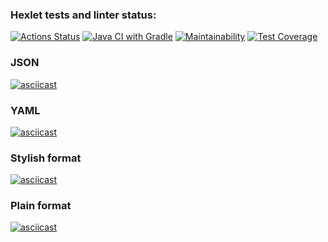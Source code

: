 ### Hexlet tests and linter status:
[![Actions Status](https://github.com/ArturAkhmetovSochi/java-project-71/actions/workflows/hexlet-check.yml/badge.svg)](https://github.com/ArturAkhmetovSochi/java-project-71/actions)
[![Java CI with Gradle](https://github.com/ArturAkhmetovSochi/java-project-71/actions/workflows/main.yml/badge.svg?branch=main)](https://github.com/ArturAkhmetovSochi/java-project-71/actions/workflows/main.yml)
[![Maintainability](https://api.codeclimate.com/v1/badges/a5c8ab891bc609ab656a/maintainability)](https://codeclimate.com/github/ArturAkhmetovSochi/java-project-71/maintainability)
[![Test Coverage](https://api.codeclimate.com/v1/badges/a5c8ab891bc609ab656a/test_coverage)](https://codeclimate.com/github/ArturAkhmetovSochi/java-project-71/test_coverage)
### JSON
[![asciicast](https://asciinema.org/a/jpSBrJtOswp8xF07QKZWI7FZF.svg)](https://asciinema.org/a/jpSBrJtOswp8xF07QKZWI7FZF)

### YAML
[![asciicast](https://asciinema.org/a/985sfcg2UBcSqJjE92YuxSnDZ.svg)](https://asciinema.org/a/985sfcg2UBcSqJjE92YuxSnDZ)

### Stylish format 
[![asciicast](https://asciinema.org/a/HTwzKZVG32bArPhBUJXqG51Je.svg)](https://asciinema.org/a/HTwzKZVG32bArPhBUJXqG51Je)

### Plain format
[![asciicast](https://asciinema.org/a/0tmOBc3K4NwnClBu0rD8eWoOI.svg)](https://asciinema.org/a/0tmOBc3K4NwnClBu0rD8eWoOI)
